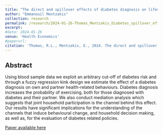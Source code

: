 ```yaml
---
title: "The direct and spillover effects of diabetes diagnosis on lifestyle behaviours"
author: "Emmanouil Mentzakis"
collection: research
permalink: /research/2024-01-26-Thomas_Mentzakis_Diabetes_spillover_effects
excerpt:
#date: 2024-01-26
venue: 'Health Economics'
#paperurl:
citation: 'Thomas, R.L., Mentzakis, E., 2024. The direct and spillover effects of diabetes diagnosis on lifestyle behaviours. Health Economics 33, 952–970. https://doi.org/10.1002/hec.4803'
---
```

## Abstract

Using blood sample data we exploit an arbitrary cut-off of diabetes risk and through a fuzzy regression kink design we estimate the effect of a diabetes diagnosis on own and partner health-related behaviours. Diabetes diagnosis increases the probability of exercising, both for those diagnosed with diabetes and their partner. We also conduct mediation analysis which suggests that joint household participation is the channel behind this effect. Our results have significant implications for the understanding of the channels that induce behavioural change, and household decision making, as well as, for the evaluation of diabetes related policies.

[Paper available here](https://onlinelibrary.wiley.com/doi/10.1002/hec.4803)
